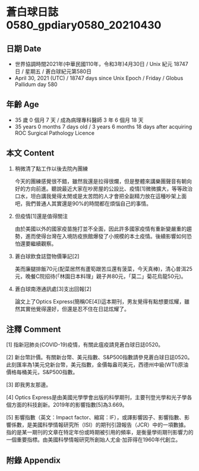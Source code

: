 [_metadata_:encoding]: - "utf-8"
[_metadata_:language]: - "zh-Hant-TW"
[_metadata_:fileformat]: - "markdown"
[_metadata_:MIME_type]: - "text/plain"
[_metadata_:markdown_version]: - "commonmark version 0.29"
[_metadata_:markdown_spec]: - "https://spec.commonmark.org/0.29/"

# 蒼白球日誌0580_gpdiary0580_20210430 #

## 日期 Date ##

* 世界協調時間2021年(中華民國110年，令和3年)4月30日 / Unix 紀元 18747 日 / 星期五 / 蒼白球紀元第580日
* April 30, 2021 (UTC) / 18747 days since Unix Epoch / Friday / Globus Pallidum day 580

## 年齡 Age ##

* 35 歲 0 個月 7 天 / 成為病理專科醫師 3 年 6 個月 18 天
* 35 years 0 months 7 days old / 3 years 6 months 18 days after acquiring ROC Surgical Pathology Licence

## 本文 Content ##

1. 稍微清了點工作以後去院內團練

    今天的團練感覺很不錯，雖然我還是拉得很爛，但是整體來講樂團聲音有朝向好的方向前進。聽說最近大家在吵房屋的公設比、疫情[1]微微擴大，等等政治口水，坦白講我覺得太閒或是太苦悶的人才會把全副精力放在這種吵架上面吧，我們普通人其實還是90%的時間都在煩惱自己的事情。

2. 但疫情[1]還是值得關注

    由於美國以外的國家疫苗施打並不全面，因此許多國家疫情有重新變嚴重的趨勢，進而使得台灣在入境防疫旅館爆發了小規模的本土疫情。後續影響如何恐怕還要繼續觀察。
    
3. 蒼白球飲食誌暨物價筆記[2]

    美而廉腿排飯70元(配菜居然有蘆筍跟苦瓜還有菠菜，今天真棒)，清心普洱25元，晚餐C院招待(「林園日本料理」親子丼80元，「莫二」菊花烏龍50元)。
    
4. 蒼白球南港通訊處[3]支出回報[2]

    論文上了Optics Express(簡稱OE[4])這本期刊，男友覺得有點想要炫耀，雖然其實他覺得還好，但還是忍不住在日誌炫耀了。

## 注釋 Comment ##

[1] 指新冠肺炎(COVID-19)疫情，有關此瘟疫請見蒼白球日誌0520。

[2] 新台幣計價。有關新台幣、美元指數、S&P500指數請參見蒼白球日誌0520。此刻匯率為1美元兌新台幣，美元指數，金價每盎司美元，西德州中級(WTI)原油價格每桶美元，S&P500指數。

[3] 即我男友那邊。

[4] Optics Express是由美國光學學會出版的科學期刊，主要刊登光學和光子學各個方面的科技創新。2019年的影響指數[5]為3.669。

[5] 影響指數（英文：Impact factor、縮寫：IF），或譯影響因子、影響指數、影響係數，是美國科學情報研究所（ISI）的期刊引證報告（JCR）中的一項數據。指的是某一期刊的文章在特定年份或時期被引用的頻率，是衡量學術期刊影響力的一個重要指標。由美國科學情報研究所創始人尤金·加菲得在1960年代創立。

## 附錄 Appendix ##

